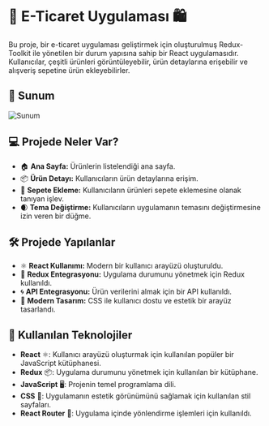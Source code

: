 # 🛒 E-Ticaret Uygulaması 🛍️

Bu proje, bir e-ticaret uygulaması geliştirmek için oluşturulmuş  Redux-Toolkit ile yönetilen bir durum yapısına sahip  bir React uygulamasıdır. Kullanıcılar, çeşitli ürünleri görüntüleyebilir, ürün detaylarına erişebilir ve alışveriş sepetine ürün ekleyebilirler.

## 📸 Sunum
![Sunum](https://github.com/Fiartaks/39-React-Redux-e-Commerce/blob/main/notcan/feride.gif) 

## 💻 Projede Neler Var?
- 🏠 **Ana Sayfa:** Ürünlerin listelendiği ana sayfa.
- 📦 **Ürün Detayı:** Kullanıcıların ürün detaylarına erişim.
- 🛒 **Sepete Ekleme:** Kullanıcıların ürünleri sepete eklemesine olanak tanıyan işlev.
- 🌒 **Tema Değiştirme:** Kullanıcıların uygulamanın temasını değiştirmesine izin veren bir düğme.

## 🛠️ Projede Yapılanlar
- ⚛️ **React Kullanımı:** Modern bir kullanıcı arayüzü oluşturuldu.
- 🚀 **Redux Entegrasyonu:** Uygulama durumunu yönetmek için Redux kullanıldı.
- 🌀 **API Entegrasyonu:** Ürün verilerini almak için bir API kullanıldı.
- 🎨 **Modern Tasarım:** CSS ile kullanıcı dostu ve estetik bir arayüz tasarlandı.

## 🚀 Kullanılan Teknolojiler
- **React** ⚛️: Kullanıcı arayüzü oluşturmak için kullanılan popüler bir JavaScript kütüphanesi.
- **Redux** 📦: Uygulama durumunu yönetmek için kullanılan bir kütüphane.
- **JavaScript** 🖥️: Projenin temel programlama dili.
- **CSS** 🎨: Uygulamanın estetik görünümünü sağlamak için kullanılan stil sayfaları.
- **React Router** 🔀: Uygulama içinde yönlendirme işlemleri için kullanıldı.
